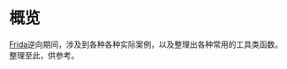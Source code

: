 # 概览

[Frida](https://book.crifan.org/books/reverse_debug_frida/website/)逆向期间，涉及到各种各种实际案例，以及整理出各种常用的工具类函数。整理至此，供参考。
